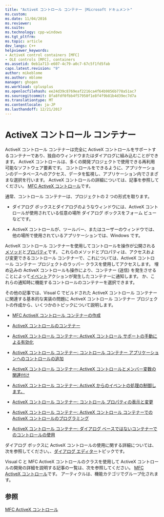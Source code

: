 ```yaml
---
title: "ActiveX コントロール コンテナー |Microsoft ドキュメント"
ms.custom: 
ms.date: 11/04/2016
ms.reviewer: 
ms.suite: 
ms.technology: cpp-windows
ms.tgt_pltfrm: 
ms.topic: article
dev_langs: C++
helpviewer_keywords:
- ActiveX control containers [MFC]
- OLE controls [MFC], containers
ms.assetid: 0eb1a713-e607-4c79-a0c7-67c5f1fd5fab
caps.latest.revision: "9"
author: mikeblome
ms.author: mblome
manager: ghogen
ms.workload: cplusplus
ms.openlocfilehash: ee24d39c8769eaf2216ca4f64b9856b778a51ac7
ms.sourcegitcommit: 8fa8fdf0fbb4f57950f1e8f4f9b81b4d39ec7d7a
ms.translationtype: MT
ms.contentlocale: ja-JP
ms.lasthandoff: 12/21/2017
---
```

# <a name="activex-control-containers"></a>ActiveX コントロール コンテナー
ActiveX コントロール コンテナーは完全に ActiveX コントロールをサポートするコンテナーであり、独自のウィンドウまたはダイアログに組み込むことができます。 ActiveX コントロールは、多くの開発プロジェクトで使用できる再利用可能なソフトウェア要素です。 コントロールをできるように、アプリケーションのデータベースへのアクセス、データを監視し、アプリケーション内でさまざまな選択を行います。 ActiveX コントロールの詳細については、記事を参照してください。 [MFC ActiveX コントロール](../mfc/mfc-activex-controls.md)です。  
  
 通常、コントロール コンテナーは、プロジェクトの 2 つの形式を取ります。  
  
-   ダイアログ ボックスとダイアログのようなウィンドウには、ActiveX コントロールが使用されている任意の場所 ダイアログ ボックスをフォーム ビューなどです。  
  
-   ActiveX コントロールが、ツールバー、またはユーザーのウィンドウでは、他の場所で使用されているアプリケーションでは、Windows です。  
  
 ActiveX コントロール コンテナーを使用してコントロールを操作が公開される[メソッド](../mfc/mfc-activex-controls-methods.md)と[プロパティ](../mfc/mfc-activex-controls-properties.md)です。 これらのメソッドとプロパティは、アクセスおよび変更できるコントロール コンテナーで、これについては、ActiveX コントロール コンテナー プロジェクトのラッパー クラスを使用してアクセスします。 埋め込みの ActiveX コントロールも操作により、コンテナー (送信) を発生させることによって[イベント](../mfc/mfc-activex-controls-events.md)アクションが発生したコンテナーに通知します。 か、これらの通知時に機能するコントロールのコンテナーを選択できます。  
  
 その他の記事では、Visual C でビルドされた ActiveX コントロール コンテナーに関連する基本的な実装の問題に ActiveX コントロール コンテナー プロジェクトの作成から、いくつかのトピックについて説明します。  
  
-   [MFC ActiveX コントロール コンテナーの作成](../mfc/reference/creating-an-mfc-activex-control-container.md)  
  
-   [ActiveX コントロールのコンテナー](../mfc/containers-for-activex-controls.md)  
  
-   [ActiveX コントロール コンテナー: ActiveX コントロール サポートの手動による有効化](../mfc/activex-control-containers-manually-enabling-activex-control-containment.md)  
  
-   [ActiveX コントロール コンテナー: コントロール コンテナー アプリケーションへのコントロールの追加](../mfc/inserting-a-control-into-a-control-container-application.md)  
  
-   [ActiveX コントロール コンテナー: ActiveX コントロールとメンバー変数の関連付け](../mfc/activex-control-containers-connecting-an-activex-control-to-a-member-variable.md)  
  
-   [ActiveX コントロール コンテナー: ActiveX からのイベントの処理の制御します。](../mfc/activex-control-containers-handling-events-from-an-activex-control.md)  
  
-   [ActiveX コントロール コンテナー: コントロール プロパティの表示と変更](../mfc/activex-control-containers-viewing-and-modifying-control-properties.md)  
  
-   [ActiveX コントロール コンテナー: ActiveX コントロール コンテナーでの ActiveX コントロールのプログラミング](../mfc/programming-activex-controls-in-a-activex-control-container.md)  
  
-   [ActiveX コントロール コンテナー: ダイアログ ベースではないコンテナーでのコントロールの使用](../mfc/activex-control-containers-using-controls-in-a-non-dialog-container.md)  
  
 ダイアログ ボックスに ActiveX コントロールの使用に関する詳細については、次を参照してください。、[ダイアログ エディター](../windows/dialog-editor.md)トピックです。  
  
 Visual C と MFC ActiveX コントロールのクラスを使用して ActiveX コントロールの開発の詳細を説明する記事の一覧は、次を参照してください。 [MFC ActiveX コントロール](../mfc/mfc-activex-controls.md)です。 アーティクルは、機能カテゴリでグループ化されます。  
  
## <a name="see-also"></a>参照  
 [MFC ActiveX コントロール](../mfc/mfc-activex-controls.md)

